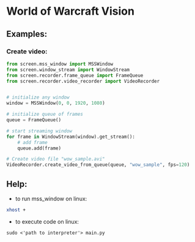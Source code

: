 # World of Warcraft Vision

## Examples:

### Create video:
```python
from screen.mss_window import MSSWindow
from screen.window_stream import WindowStream
from screen.recorder.frame_queue import FrameQueue
from screen.recorder.video_recorder import VideoRecorder


# initialize any window
window = MSSWindow(0, 0, 1920, 1080)

# initialize queue of frames
queue = FrameQueue()

# start streaming window
for frame in WindowStream(window).get_stream():
    # add frame
    queue.add(frame)

# Create video file "wow_sample.avi"
VideoRecorder.create_video_from_queue(queue, "wow_sample", fps=120)
```

## Help:
- to run mss_window on linux:
```bash
xhost + 
```
- to execute code on linux:
```shell
sudo <'path to interpreter'> main.py 
``` 
